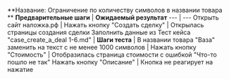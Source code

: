 **Название: Ограничение по количеству символов в названии товара	**
**Предварительные шаги** | **Ожидаемый результат** 
--- | --- 
 Открыть сайт наложка.рф | 
 Нажать кнопку "Создать сделку" | Открылась страницы создания сделки 
Заполнить данные из Тест кейса "case_create_a_deal 1-6.md" | 
**Шаги теста** | 
В названии товара "Ваза" заменить на текст с не менее 1000 символов | 
Нажать кнопку "Стоимость" | Отобразилась страница стоимости с ошибкой "Что-то пошло не так"
Нажать кнопку "Описание" | Кнопка не реагирует на нажатие